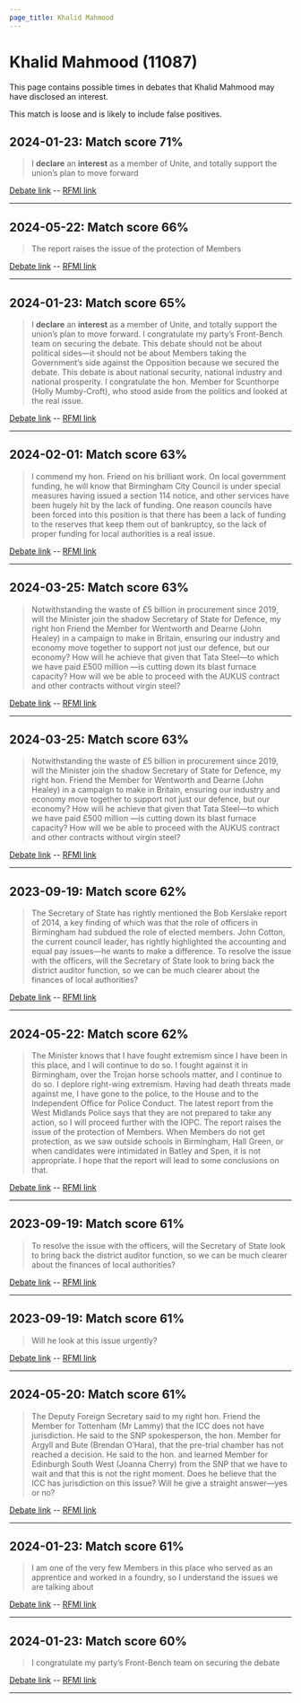 ```yaml
---
page_title: Khalid Mahmood
---
```


# Khalid Mahmood  (11087)

This page contains possible times in debates that Khalid Mahmood may have disclosed an interest.

This match is loose and is likely to include false positives. 



## 2024-01-23: Match score 71%

>I **declare** an **interest** as a member of Unite, and totally support the union’s plan to move forward

[Debate link](https://www.theyworkforyou.com/debates/?id=2024-01-23f.255.1)  --  [RFMI link](https://www.theyworkforyou.com/mp/11087/register)


---



## 2024-05-22: Match score 66%

>The report raises the issue of the protection of Members

[Debate link](https://www.theyworkforyou.com/debates/?id=2024-05-22b.900.2)  --  [RFMI link](https://www.theyworkforyou.com/mp/11087/register)


---



## 2024-01-23: Match score 65%

>I **declare** an **interest** as a member of Unite, and totally support the union’s plan to move forward. I congratulate my party’s Front-Bench team on securing the debate. This debate should not be about political sides—it should not be about Members taking the Government’s side against the Opposition because we secured the  debate. This debate is about national security, national industry and national prosperity. I congratulate the hon. Member for Scunthorpe (Holly Mumby-Croft), who stood aside from the politics and looked at the real issue.

[Debate link](https://www.theyworkforyou.com/debates/?id=2024-01-23f.255.1)  --  [RFMI link](https://www.theyworkforyou.com/mp/11087/register)


---



## 2024-02-01: Match score 63%

>I commend my hon. Friend on his brilliant work. On local government funding, he will know that Birmingham City Council is under special measures having issued a section 114 notice, and other services have been hugely hit by the lack of funding. One reason councils have been forced into this position is that there has been a lack of funding to the reserves that keep them out of bankruptcy, so the lack of proper funding for local authorities is a real issue.

[Debate link](https://www.theyworkforyou.com/debates/?id=2024-02-01a.1072.1)  --  [RFMI link](https://www.theyworkforyou.com/mp/11087/register)


---



## 2024-03-25: Match score 63%

>Notwithstanding the waste of £5 billion in procurement since 2019, will the Minister join the shadow Secretary of State for Defence, my right hon Friend the Member for Wentworth and Dearne (John Healey) in a campaign to make in Britain, ensuring our industry and economy move together to support not just our defence, but our economy? How will he achieve that given that Tata Steel—to which we have paid £500 million —is cutting down its blast furnace capacity? How will we be able to proceed with the AUKUS contract and other contracts without virgin steel?

[Debate link](https://www.theyworkforyou.com/debates/?id=2024-03-25b.1253.4)  --  [RFMI link](https://www.theyworkforyou.com/mp/11087/register)


---



## 2024-03-25: Match score 63%

>Notwithstanding the waste of £5 billion in procurement since 2019, will the Minister join the shadow Secretary of State for Defence, my right hon. Friend the Member for Wentworth and Dearne (John Healey) in a campaign to make in Britain, ensuring our industry and economy move together to support not just our defence, but our economy? How will he achieve that given that Tata Steel—to which we have paid £500 million —is cutting down its blast furnace capacity? How will we be able to proceed with the AUKUS contract and other contracts without virgin steel?

[Debate link](https://www.theyworkforyou.com/debates/?id=2024-03-25b.1253.4)  --  [RFMI link](https://www.theyworkforyou.com/mp/11087/register)


---



## 2023-09-19: Match score 62%

>The Secretary of State has rightly mentioned the Bob Kerslake report of 2014, a key finding of which was that the role of officers in Birmingham had subdued the role of elected members. John Cotton, the current council leader, has rightly highlighted the accounting and equal pay issues—he wants to make a difference. To resolve the issue with the officers, will the Secretary of State look to bring back the district auditor function, so we can be much clearer about the finances of local authorities?

[Debate link](https://www.theyworkforyou.com/debates/?id=2023-09-19c.1274.0)  --  [RFMI link](https://www.theyworkforyou.com/mp/11087/register)


---



## 2024-05-22: Match score 62%

>The Minister knows that I have fought extremism since I have been in this place, and I will continue to do so. I fought against it in Birmingham, over the Trojan horse schools matter, and I continue to do so. I deplore right-wing extremism. Having had death threats made against me, I have gone to the police, to the House and to the Independent Office for Police Conduct. The latest report from the West Midlands Police says that they are not prepared to take any action, so I will proceed further with the IOPC. The report raises the issue of the protection of Members. When Members do not get protection, as we saw outside schools in Birmingham, Hall Green, or when candidates were intimidated in Batley and Spen, it is not appropriate. I hope that the report will lead to some conclusions on that.

[Debate link](https://www.theyworkforyou.com/debates/?id=2024-05-22b.900.2)  --  [RFMI link](https://www.theyworkforyou.com/mp/11087/register)


---



## 2023-09-19: Match score 61%

>To resolve the issue with the officers, will the Secretary of State look to bring back the district auditor function, so we can be much clearer about the finances of local authorities?

[Debate link](https://www.theyworkforyou.com/debates/?id=2023-09-19c.1274.0)  --  [RFMI link](https://www.theyworkforyou.com/mp/11087/register)


---



## 2023-09-19: Match score 61%

>Will he look at this issue urgently?

[Debate link](https://www.theyworkforyou.com/debates/?id=2023-09-19c.1262.2)  --  [RFMI link](https://www.theyworkforyou.com/mp/11087/register)


---



## 2024-05-20: Match score 61%

>The Deputy Foreign Secretary said to my right hon. Friend the Member for Tottenham (Mr Lammy) that the ICC does not have jurisdiction. He said to the SNP spokesperson, the hon. Member for Argyll and Bute (Brendan O’Hara), that the pre-trial chamber has not reached a decision. He said to the hon. and learned Member for Edinburgh South West (Joanna Cherry) from the SNP that we have to wait and that this is not the right moment. Does he believe that the ICC has jurisdiction on this issue? Will he give a straight answer—yes or no?

[Debate link](https://www.theyworkforyou.com/debates/?id=2024-05-20a.663.1)  --  [RFMI link](https://www.theyworkforyou.com/mp/11087/register)


---



## 2024-01-23: Match score 61%

>I am one of the very few Members in this place who served as an apprentice and worked in a foundry, so I understand the issues we are talking about

[Debate link](https://www.theyworkforyou.com/debates/?id=2024-01-23f.255.1)  --  [RFMI link](https://www.theyworkforyou.com/mp/11087/register)


---



## 2024-01-23: Match score 60%

>I congratulate my party’s Front-Bench team on securing the debate

[Debate link](https://www.theyworkforyou.com/debates/?id=2024-01-23f.255.1)  --  [RFMI link](https://www.theyworkforyou.com/mp/11087/register)


---

